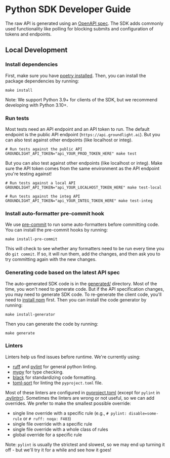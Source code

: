 # Python SDK Developer Guide

The raw API is generated using an [OpenAPI spec](spec/public-api.yaml). The SDK adds commonly used
functionality like polling for blocking submits and configuration of tokens and endpoints.

## Local Development

### Install dependencies

First, make sure you have [poetry installed](https://python-poetry.org/docs/#installation). Then,
you can install the package dependencies by running:

```shell
make install
```

Note: We support Python 3.9+ for clients of the SDK, but we recommend developing with Python 3.10+.

### Run tests

Most tests need an API endpoint and an API token to run. The default endpoint is the public API
endpoint (`https://api.groundlight.ai`). But you can also test against other endpoints (like
localhost or integ).

```shell
# Run tests against the public API
GROUNDLIGHT_API_TOKEN="api_YOUR_PROD_TOKEN_HERE" make test
```

But you can also test against other endpoints (like localhost or integ). Make sure the API token
comes from the same environment as the API endpoint you're testing against!

```shell
# Run tests against a local API
GROUNDLIGHT_API_TOKEN="api_YOUR_LOCALHOST_TOKEN_HERE" make test-local

# Run tests against the integ API
GROUNDLIGHT_API_TOKEN="api_YOUR_INTEG_TOKEN_HERE" make test-integ
```

### Install auto-formatter pre-commit hook

We use [pre-commit](https://pre-commit.com/) to run some auto-formatters before committing code. You
can install the pre-commit hooks by running:

```shell
make install-pre-commit
```

This will check to see whether any formatters need to be run every time you do `git commit`. If so,
it will run them, add the changes, and then ask you to try committing again with the new changes.

### Generating code based on the latest API spec

The auto-generated SDK code is in the [generated/](generated) directory. Most of the time, you won't
need to generate code. But if the API specification changes, you may need to generate SDK code. To
re-generate the client code, you'll need to [install npm](https://github.com/nvm-sh/nvm#intro)
first. Then you can install the code generator by running:

```shell
make install-generator
```

Then you can generate the code by running:

```shell
make generate
```

### Linters

Linters help us find issues before runtime. We're currently using:

- [ruff](https://beta.ruff.rs/docs/) and
  [pylint](https://pylint.readthedocs.io/en/latest/index.html) for general python linting.
- [mypy](https://mypy.readthedocs.io/en/stable/index.html) for type checking.
- [black](https://black.readthedocs.io/en/stable/index.html) for standardizing code formatting.
- [toml-sort](https://toml-sort.readthedocs.io/en/latest/) for linting the `pyproject.toml` file.

Most of these linters are configured in [pyproject.toml](pyproject.toml) (except for `pylint` in
[.pylintrc](.pylintrc)). Sometimes the linters are wrong or not useful, so we can add overrides. We
prefer to make the smallest possible override:

- single line override with a specific rule (e.g., `# pylint: disable=some-rule` or `# ruff: noqa: F403`)
- single file override with a specific rule
- single file override with a whole class of rules
- global override for a specific rule

Note: `pylint` is usually the strictest and slowest, so we may end up turning it off - but we'll try
it for a while and see how it goes!
